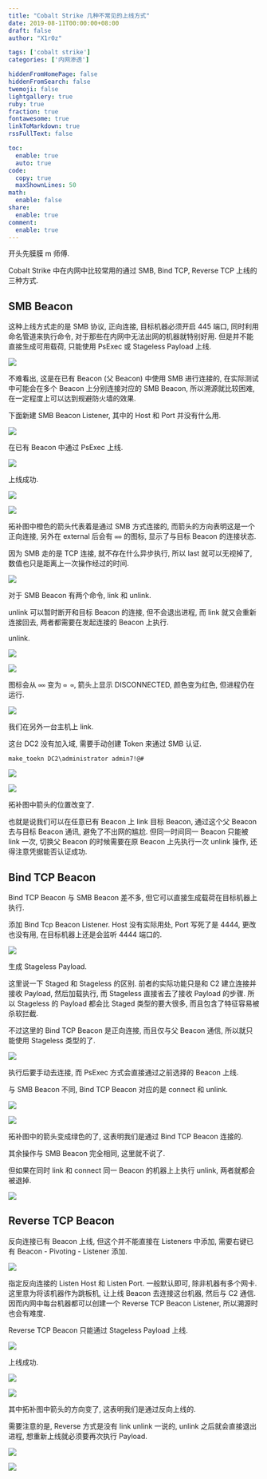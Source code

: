 ```yaml
---
title: "Cobalt Strike 几种不常见的上线方式"
date: 2019-08-11T00:00:00+08:00
draft: false
author: "X1r0z"

tags: ['cobalt strike']
categories: ['内网渗透']

hiddenFromHomePage: false
hiddenFromSearch: false
twemoji: false
lightgallery: true
ruby: true
fraction: true
fontawesome: true
linkToMarkdown: true
rssFullText: false

toc:
  enable: true
  auto: true
code:
  copy: true
  maxShownLines: 50
math:
  enable: false
share:
  enable: true
comment:
  enable: true
---
```



开头先膜膜 m 师傅.

Cobalt Strike 中在内网中比较常用的通过 SMB, Bind TCP, Reverse TCP 上线的三种方式.

<!--more-->

## SMB Beacon

这种上线方式走的是 SMB 协议, 正向连接, 目标机器必须开启 445 端口, 同时利用命名管道来执行命令, 对于那些在内网中无法出网的机器就特别好用. 但是并不能直接生成可用载荷, 只能使用 PsExec 或 Stageless Payload 上线.

![](https://exp10it-1252109039.cos.ap-shanghai.myqcloud.com/img/20190811110335.png)

不难看出, 这是在已有 Beacon (父 Beacon) 中使用 SMB 进行连接的, 在实际测试中可能会在多个 Beacon 上分别连接对应的 SMB Beacon, 所以溯源就比较困难, 在一定程度上可以达到规避防火墙的效果.

下面新建 SMB Beacon Listener, 其中的 Host 和 Port 并没有什么用.

![](https://exp10it-1252109039.cos.ap-shanghai.myqcloud.com/img/20190811111009.png)

在已有 Beacon 中通过 PsExec 上线.

![](https://exp10it-1252109039.cos.ap-shanghai.myqcloud.com/img/20190811111216.png)

上线成功.

![](https://exp10it-1252109039.cos.ap-shanghai.myqcloud.com/img/20190811111446.png)

![](https://exp10it-1252109039.cos.ap-shanghai.myqcloud.com/img/20190811111800.png)

拓补图中橙色的箭头代表着是通过 SMB 方式连接的, 而箭头的方向表明这是一个正向连接, 另外在 external 后会有 `∞∞` 的图标, 显示了与目标 Beacon 的连接状态.

因为 SMB 走的是 TCP 连接, 就不存在什么异步执行, 所以 last 就可以无视掉了, 数值也只是距离上一次操作经过的时间.

![](https://exp10it-1252109039.cos.ap-shanghai.myqcloud.com/img/20190811112126.png)

对于 SMB Beacon 有两个命令, link 和 unlink.

unlink 可以暂时断开和目标 Beacon 的连接, 但不会退出进程, 而 link 就又会重新连接回去, 两者都需要在发起连接的 Beacon 上执行.

unlink.

![](https://exp10it-1252109039.cos.ap-shanghai.myqcloud.com/img/20190811112438.png)

![](https://exp10it-1252109039.cos.ap-shanghai.myqcloud.com/img/20190811112503.png)

图标会从 `∞∞` 变为 `∞ ∞`, 箭头上显示 DISCONNECTED, 颜色变为红色, 但进程仍在运行.

![](https://exp10it-1252109039.cos.ap-shanghai.myqcloud.com/img/20190811112807.png)

我们在另外一台主机上 link.

这台 DC2 没有加入域, 需要手动创建 Token 来通过 SMB 认证.

```
make_toekn DC2\administrator admin7!@#
```

![](https://exp10it-1252109039.cos.ap-shanghai.myqcloud.com/img/20190811113620.png)

![](https://exp10it-1252109039.cos.ap-shanghai.myqcloud.com/img/20190811113651.png)

拓补图中箭头的位置改变了.

也就是说我们可以在任意已有 Beacon 上 link 目标 Beacon, 通过这个父 Beacon 去与目标 Beacon 通讯, 避免了不出网的尴尬. 但同一时间同一 Beacon 只能被 link 一次, 切换父 Beacon 的时候需要在原 Beacon 上先执行一次 unlink 操作, 还得注意凭据能否认证成功.

## Bind TCP Beacon

Bind TCP Beacon 与 SMB Beacon 差不多, 但它可以直接生成载荷在目标机器上执行.

添加 Bind Tcp Beacon Listener. Host 没有实际用处, Port 写死了是 4444, 更改也没有用, 在目标机器上还是会监听 4444 端口的.

![](https://exp10it-1252109039.cos.ap-shanghai.myqcloud.com/img/20190811114347.png)

生成 Stageless Payload.

这里说一下 Staged 和 Stageless 的区别. 前者的实际功能只是和 C2 建立连接并接收 Payload, 然后加载执行, 而 Stageless 直接省去了接收 Payload 的步骤. 所以 Stageless 的 Payload 都会比 Staged 类型的要大很多, 而且包含了特征容易被杀软拦截.

不过这里的 Bind TCP Beacon 是正向连接, 而且仅与父 Beacon 通信, 所以就只能使用 Stageless 类型的了.

![](https://exp10it-1252109039.cos.ap-shanghai.myqcloud.com/img/20190811114755.png)

执行后要手动去连接, 而 PsExec 方式会直接通过之前选择的 Beacon 上线.

与 SMB Beacon 不同, Bind TCP Beacon 对应的是 connect 和 unlink.

![](https://exp10it-1252109039.cos.ap-shanghai.myqcloud.com/img/20190811115504.png)

![](https://exp10it-1252109039.cos.ap-shanghai.myqcloud.com/img/20190811115612.png)

拓补图中的箭头变成绿色的了, 这表明我们是通过 Bind TCP Beacon 连接的.

其余操作与 SMB Beacon 完全相同, 这里就不说了.

但如果在同时 link 和 connect 同一 Beacon 的机器上上执行 unlink, 两者就都会被退掉.

![](https://exp10it-1252109039.cos.ap-shanghai.myqcloud.com/img/20190811115931.png)

## Reverse TCP Beacon

反向连接已有 Beacon 上线, 但这个并不能直接在 Listeners 中添加, 需要右键已有 Beacon - Pivoting - Listener 添加.

![](https://exp10it-1252109039.cos.ap-shanghai.myqcloud.com/img/20190811120511.png)

指定反向连接的 Listen Host 和 Listen Port. 一般默认即可, 除非机器有多个网卡. 这里意为将该机器作为跳板机, 让上线 Beacon 去连接这台机器, 然后与 C2 通信. 因而内网中每台机器都可以创建一个 Reverse TCP Beacon Listener, 所以溯源时也会有难度.

Reverse TCP Beacon 只能通过 Stageless Payload 上线.

![](https://exp10it-1252109039.cos.ap-shanghai.myqcloud.com/img/20190811120911.png)

上线成功.

![](https://exp10it-1252109039.cos.ap-shanghai.myqcloud.com/img/20190811120954.png)

![](https://exp10it-1252109039.cos.ap-shanghai.myqcloud.com/img/20190811121024.png)

其中拓补图中箭头的方向变了, 这表明我们是通过反向上线的.

需要注意的是, Reverse 方式是没有 link unlink 一说的, unlink 之后就会直接退出进程, 想重新上线就必须要再次执行 Payload.

![](https://exp10it-1252109039.cos.ap-shanghai.myqcloud.com/img/20190811121147.png)

![](https://exp10it-1252109039.cos.ap-shanghai.myqcloud.com/img/20190811121520.png)